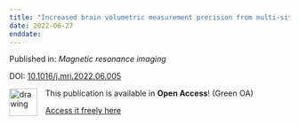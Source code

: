 ```yaml
---
title: "Increased brain volumetric measurement precision from multi-site 3D T1-weighted 3 T magnetic resonance imaging by correcting geometric distortions."
date: 2022-06-27
enddate:
---
```


Published in: *Magnetic resonance imaging*

DOI: [10.1016/j.mri.2022.06.005](https://doi.org/10.1016/j.mri.2022.06.005)

<img src="https://upload.wikimedia.org/wikipedia/commons/thumb/9/90/Open_Access_logo_PLoS_white_green.svg/576px-Open_Access_logo_PLoS_white_green.svg.png" alt="drawing" width="50" align="left"/> &nbsp;&nbsp;&nbsp;This publication is available in **Open Access**! (Green OA)

&nbsp;&nbsp;&nbsp;<a href="https://doi.org/10.1101/2021.11.29.469919">Access it freely here</a>

